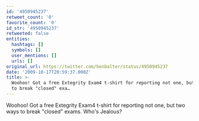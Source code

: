 ```yaml
---
id: '4950945237'
retweet_count: '0'
favorite_count: '0'
id_str: '4950945237'
retweeted: false
entities:
  hashtags: []
  symbols: []
  user_mentions: []
  urls: []
original_url: https://twitter.com/benbalter/status/4950945237
date: '2009-10-17T20:59:37.000Z'
title: >-
  Woohoo! Got a free Extegrity Exam4 t-shirt for reporting not one, but two ways
  to break "closed" exa…
---
```


Woohoo! Got a free Extegrity Exam4 t-shirt for reporting not one, but two ways to break "closed" exams.  Who's Jealous?